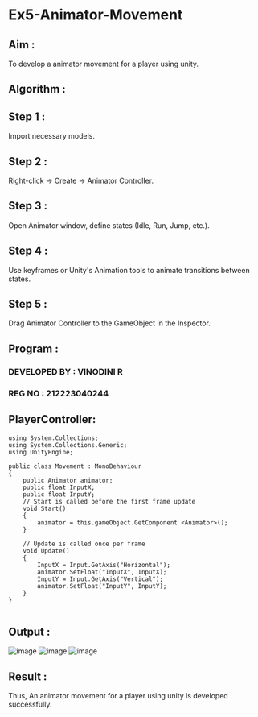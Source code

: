# Ex5-Animator-Movement

## Aim :

To develop a animator movement for a player using unity.

## Algorithm :

## Step 1 : 

Import necessary models.

## Step 2 : 

 Right-click -> Create -> Animator Controller.

## Step 3 : 

Open Animator window, define states (Idle, Run, Jump, etc.).

## Step 4 : 

Use keyframes or Unity's Animation tools to animate transitions between states.

## Step 5 : 

Drag Animator Controller to the GameObject in the Inspector.

## Program :

### DEVELOPED BY : VINODINI R
### REG NO : 212223040244

## PlayerController:


```
using System.Collections;
using System.Collections.Generic;
using UnityEngine;

public class Movement : MonoBehaviour
{
    public Animator animator;
    public float InputX;
    public float InputY;
    // Start is called before the first frame update
    void Start()
    {
        animator = this.gameObject.GetComponent <Animator>();
    }

    // Update is called once per frame
    void Update()
    {
        InputX = Input.GetAxis("Horizontal");
        animator.SetFloat("InputX", InputX);
        InputY = Input.GetAxis("Vertical");
        animator.SetFloat("InputY", InputY);
    }
}


```
## Output :

![image](https://github.com/user-attachments/assets/90c60bd8-06b3-4dc2-87e9-1a157d51c6be)
![image](https://github.com/user-attachments/assets/ff82992b-0ab6-4987-b5d6-36bb712d8994)
![image](https://github.com/user-attachments/assets/8c58fbed-f2e0-4fa4-a54f-9cd2188bc54f)


## Result :

Thus, An animator movement for a player using unity is developed successfully.
